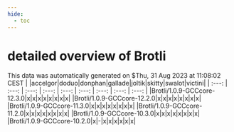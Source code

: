 ```yaml
---
hide:
  - toc
---
```


detailed overview of Brotli
===========================


This data was automatically generated on $Thu, 31 Aug 2023 at 11:08:02 CEST
| |accelgor|doduo|donphan|gallade|joltik|skitty|swalot|victini|
| :---: | :---: | :---: | :---: | :---: | :---: | :---: | :---: | :---: |
|Brotli/1.0.9-GCCcore-12.3.0|x|x|x|x|x|x|x|x|
|Brotli/1.0.9-GCCcore-12.2.0|x|x|x|x|x|x|x|x|
|Brotli/1.0.9-GCCcore-11.3.0|x|x|x|x|x|x|x|x|
|Brotli/1.0.9-GCCcore-11.2.0|x|x|x|x|x|x|x|x|
|Brotli/1.0.9-GCCcore-10.3.0|x|x|x|x|x|x|x|x|
|Brotli/1.0.9-GCCcore-10.2.0|x|-|x|x|x|x|x|x|
